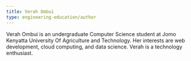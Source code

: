 ```yaml
---
title: Verah Ombui
type: engineering-education/author
---
```

Verah Ombui is an undergraduate Computer Science student at Jomo Kenyatta University Of Agriculture and Technology. Her interests are web development, cloud computing, and data science. Verah is a technology enthusiast.